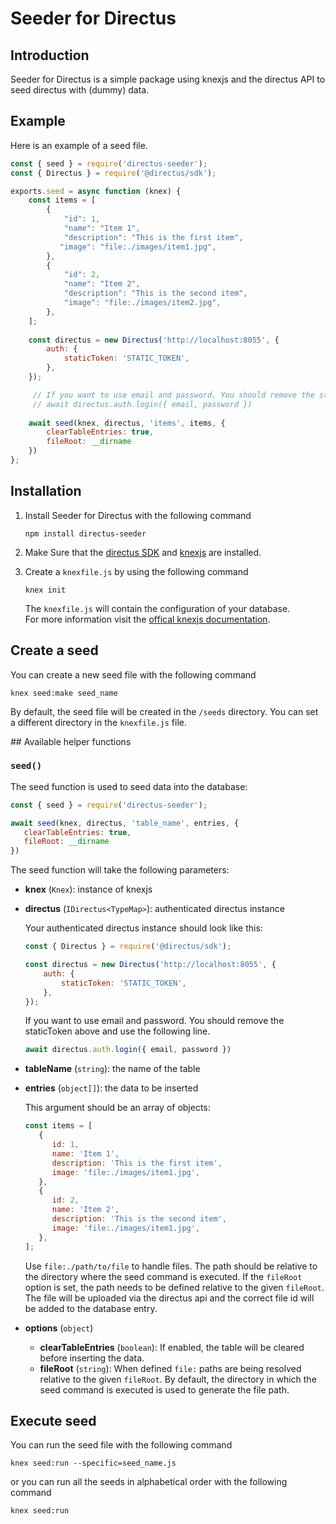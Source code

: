 # Seeder for Directus

## Introduction

Seeder for Directus is a simple package using knexjs and the directus API to seed directus with (dummy) data.

## Example

Here is an example of a seed file.

```js
const { seed } = require('directus-seeder');
const { Directus } = require('@directus/sdk');

exports.seed = async function (knex) {
    const items = [
        {
            "id": 1,
            "name": "Item 1",
            "description": "This is the first item",
           "image": "file:./images/item1.jpg",
        },
        {
            "id": 2,
            "name": "Item 2",
            "description": "This is the second item",
            "image": "file:./images/item2.jpg",
        },
    ];
    
    const directus = new Directus('http://localhost:8055', {
        auth: {
            staticToken: 'STATIC_TOKEN',
        },
    });

     // If you want to use email and password. You should remove the staticToken above and use the following line.
     // await directus.auth.login({ email, password })
   
    await seed(knex, directus, 'items', items, {
        clearTableEntries: true,
        fileRoot: __dirname
    })
};
```

## Installation

1. Install Seeder for Directus with the following command

   ```
   npm install directus-seeder
   ```
   
2. Make Sure that the [directus SDK](https://docs.directus.io/reference/sdk/) and [knexjs](https://knexjs.org/) are installed.

3. Create a `knexfile.js` by using the following command

   ```
   knex init
   ```

   The `knexfile.js` will contain the configuration of your database.  
   For more information visit the [offical knexjs documentation](https://knexjs.org/).

## Create a seed

You can create a new seed file with the following command

```
knex seed:make seed_name
```

By default, the seed file will be created in the `/seeds` directory.
You can set a different directory in the `knexfile.js` file.

## Available helper functions

### `seed()`

The seed function is used to seed data into the database:

```js
const { seed } = require('directus-seeder');

await seed(knex, directus, 'table_name', entries, {
   clearTableEntries: true,
   fileRoot: __dirname
})
```

The seed function will take the following parameters:

* **knex** (`Knex`): instance of knexjs
* **directus** (`IDirectus<TypeMap>`): authenticated directus instance

  Your authenticated directus instance should look like this:

   ```js
   const { Directus } = require('@directus/sdk');
   
   const directus = new Directus('http://localhost:8055', {
       auth: {
           staticToken: 'STATIC_TOKEN',
       },
   });
   ```

   If you want to use email and password. You should remove the staticToken above and use the following line.

   ```js
   await directus.auth.login({ email, password })
   ```
  
* **tableName** (`string`): the name of the table
* **entries** (`object[]`): the data to be inserted

  This argument should be an array of objects:

   ```js
   const items = [
      {
         id: 1,
         name: 'Item 1',
         description: 'This is the first item',
         image: 'file:./images/item1.jpg',
      },
      {
         id: 2,
         name: 'Item 2',
         description: 'This is the second item',
         image: 'file:./images/item1.jpg',
      },
   ];
   ```

   Use `file:./path/to/file` to handle files. The path should be relative to the directory where the seed command is executed.
   If the `fileRoot` option is set, the path needs to be defined relative to the given `fileRoot`.
   The file will be uploaded via the directus api and the correct file id will be added to the database entry.   


* **options** (`object`)
  * **clearTableEntries** (`boolean`): If enabled, the table will be cleared before inserting the data.
  * **fileRoot** (`string`): When defined `file:` paths are being resolved relative to the given `fileRoot`. By default, the directory in which the seed command is executed is used to generate the file path. 


## Execute seed

You can run the seed file with the following command

```
knex seed:run --specific=seed_name.js
```

or you can run all the seeds in alphabetical order with the following command

```
knex seed:run
```
